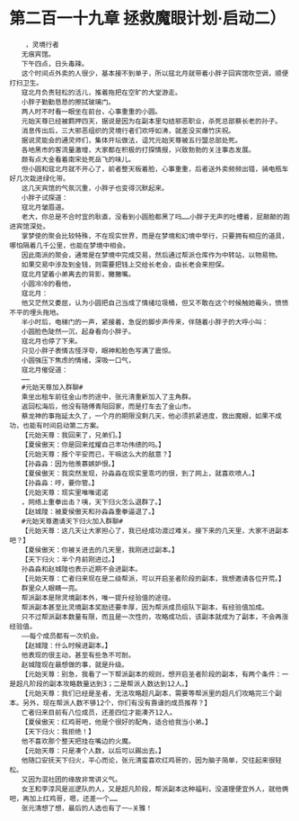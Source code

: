 # 第二百一十九章 拯救魔眼计划·启动二）
        ，灵境行者
       无痕宾馆。
       下午四点，日头毒辣。
       这个时间点外卖的人很少，基本接不到单子，所以寇北月就带着小胖子回宾馆吹空调，顺便打扫卫生。
       寇北月负责轻松的活儿，推着拖把在空旷的大堂游走。
       小胖子勤勤恳恳的擦拭玻璃门。
       两人时不时看一眼坐在前台，心事重重的小圆。
       元始天尊已经被羁押四天，据说是因为在副本里勾结邪恶职业，杀死总部蔡长老的孙子。
       消息传出后，三大邪恶组织的灵境行者们欢呼如沸，就差没买爆竹庆祝。
       据说灵能会的通灵师们，集体开坛做法，诅咒元始天尊被五行盟总部处死。
       各地黑市的客流量激增，大家都在积极的打探情报，兴致勃勃的关注事态发展。
       颇有点大金看着南宋处死岳飞的味儿。
       但小圆和寇北月就不开心了，前者整天板着脸，心事重重，后者送外卖频频出错，骑电瓶车好几次栽进绿化带。
       这几天宾馆的气氛沉重，小胖子也变得沉默起来。
       小胖子试探道：
       寇北月皱眉道。
       老大，你总是不合时宜的耿直，没看到小圆脸都黑了吗……小胖子无声的吐槽着，屁颠颠的跑进宾馆深处。
       掌梦使的聚会比较特殊，不在现实世界，而是在梦境和幻境中举行，只要拥有相应的道具，哪怕隔着几千公里，也能在梦境中相会。
       因此南派的聚会，通常是在梦境中完成交易，然后通过帮派仓库作为中转站，以物易物。
       如果交易中涉及到金钱，则需要把钱上交给长老会，由长老会来担保。
       寇北月望着小弟离去的背影，撇撇嘴。
       小圆冷冷的看他，
       寇北月：
       他又茫然又委屈，认为小圆把自己当成了情绪垃圾桶，但又不敢在这个时候触她霉头，愤愤不平的埋头拖地。
       半小时后，电梯门的一声，紧接着，急促的脚步声传来，伴随着小胖子的大呼小叫：
       小圆脸色陡然一沉，起身看向小胖子。
       寇北月也停了下来。
       只见小胖子表情古怪浮夸，眼神和脸色写满了震惊。
       小圆强压下焦虑的情绪，深吸一口气，
       寇北月催促道：
       ……
       #元始天尊加入群聊#
       乘坐出租车前往金山市的途中，张元清重新加入了主角群。
       返回松海后，他没有随傅青阳回家，而是打车去了金山市。
       蔡龙神的事拖延太久了，一个月的期限没剩几天，他必须抓紧进度，救出魔眼，如果不成功，也能有时间启动第二方案。
       【元始天尊：我回来了，兄弟们。】
       【夏侯傲天：你是回来炫耀自己丰功伟绩的吗。】
       【元始天尊：报个平安而已，干嘛这么大的敌意？】
       【孙淼淼：因为他羡慕嫉妒恨。】
       【夏侯傲天：我突然发现，孙淼淼在现实里乖巧的很，到了网上，就喜欢喷人。】
       【孙淼淼：哼，要你管。】
       【元始天尊：现实里唯唯诺诺
       ，网络上重拳出击？咦，天下归火怎么退群了。】
       【赵城隍：被夏侯傲天和孙淼淼重拳逼退了。】
       #元始天尊邀请天下归火加入群聊#
       【元始天尊：这几天让大家担心了，我已经成功渡过难关。接下来的几天里，大家不进副本吧？】
       【夏侯傲天：你被关进去的几天里，我刚进过副本。】
       【天下归火：半个月前刚进过。】
       孙淼淼和赵城隍也表示近期不会进副本。
       【元始天尊：亡者归来现在是二级帮派，可以开启圣者阶段的副本，我想邀请各位开荒。】
       群里众人眼睛一亮。
       帮派副本是除灵境副本外，唯一提升经验值的途径。
       帮派副本甚至比灵境副本奖励还要丰厚，因为帮派成员组队下副本，有经验值加成。
       只不过帮派副本数量有限，而且是一次性的，攻略成功后，该副本就成为了副本，不会再涨经验值。
       ——每个成员都有一次机会。
       【赵城隍：什么时候进副本。】
       他表现的很主动，甚至有些急不可耐。
       赵城隍现在最想做的事，就是升级。
       【元始天尊：别急，我看了一下帮派副本的规则，想开启圣者阶段的副本，有两个条件：一是超凡阶段的副本攻略数量达到3；二是帮派人数达到12人。】
       【元始天尊：我们已经是圣者，无法攻略超凡副本，需要等帮派里的超凡们攻略完三个副本。另外，现在帮派人数不够12个，你们有没有靠谱的成员推荐？】
       亡者归来目前有八位成员，还差四位才能凑齐12人。
       【夏侯傲天：红鸡哥吧，他是个很好的配角，适合给我当小弟。】
       【天下归火：我拒绝！】
       他不喜欢那个整天把挂在嘴边的火魔。
       【元始天尊：只是凑个人数，以后可以踢出去。】
       他随口安抚天下归火，平心而论，张元清蛮喜欢红鸡哥的，因为脑子简单，交往起来很轻松。
       又因为混社团的缘故非常讲义气。
       女王和李淳风是巡逻队的人，又是超凡阶段，帮派副本这种福利，没道理便宜外人，就他俩吧，再加上红鸡哥，嗯，还差一个……
       张元清想了想，最后的人选也有了一—关雅！